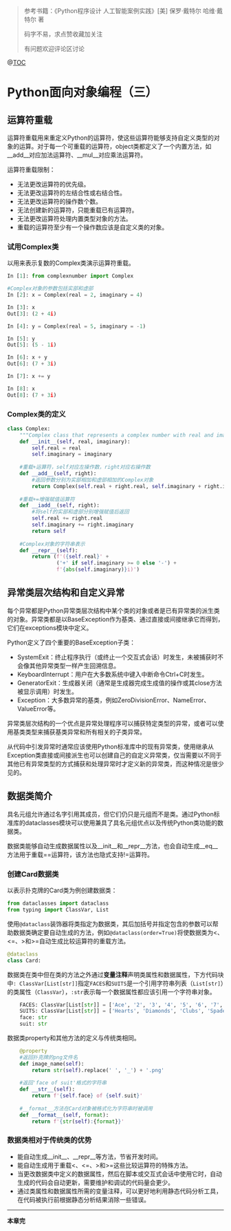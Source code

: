 ﻿> 参考书籍：《Python程序设计 人工智能案例实践》[美] 保罗·戴特尔 哈维·戴特尔 著
>
> 码字不易，求点赞收藏加关注
>
>有问题欢迎评论区讨论

@[TOC](目录)
# Python面向对象编程（三）
## 运算符重载

运算符重载用来重定义Python的运算符，使这些运算符能够支持自定义类型的对象的运算。对于每一个可重载的运算符，object类都定义了一个内置方法，如\_\_add\_\_对应加法运算符、\_\_mul\_\_对应乘法运算符。

运算符重载限制：

* 无法更改运算符的优先级。
* 无法更改运算符的左结合性或右结合性。
* 无法更改运算符的操作数个数。
* 无法创建新的运算符，只能重载已有运算符。
* 无法更改运算符处理内置类型对象的方法。
* 重载的运算符至少有一个操作数应该是自定义类的对象。

### 试用Complex类

以用来表示复数的Complex类演示运算符重载。

```python
In [1]: from complexnumber import Complex

#Complex对象的参数包括实部和虚部
In [2]: x = Complex(real = 2, imaginary = 4)

In [3]: x
Out[3]: (2 + 4i)

In [4]: y = Complex(real = 5, imaginary = -1)

In [5]: y
Out[5]: (5 - 1i)

In [6]: x + y
Out[6]: (7 + 3i)

In [7]: x += y

In [8]: x
Out[8]: (7 + 3i)
```

### Complex类的定义

```python
class Complex:
    """Complex class that represents a complex number with real and imaginary parts."""
    def __init__(self, real, imaginary):
        self.real = real
        self.imaginary = imaginary
    
    #重载+运算符，self对应左操作数，right对应右操作数
    def __add__(self, right):
        #返回参数分别为实部相加和虚部相加的Complex对象
        return Complex(self.real + right.real, self.imaginary + right.imaginary)
    
    #重载+=增强赋值运算符
    def __iadd__(self, right):
        #将self的实部和虚部分别增强赋值后返回
        self.real += right.real
        self.imaginary += right.imaginary
        return self
    
    #Complex对象的字符串表示
    def __repr__(self):
        return (f'({self.real}' +
                ('+' if self.imaginary >= 0 else '-') +
                f'{abs(self.imaginary)}i)')
```

## 异常类层次结构和自定义异常

每个异常都是Python异常类层次结构中某个类的对象或者是已有异常类的派生类的对象。异常类都是以BaseException作为基类、通过直接或间接继承它而得到，它们在exceptions模块中定义。

Python定义了四个重要的BaseException子类：

* SystemExit：终止程序执行（或终止一个交互式会话）时发生，未被捕获时不会像其他异常类型一样产生回溯信息。
* KeyboardInterrupt：用户在大多数系统中键入中断命令Ctrl+C时发生。
* GeneratorExit：生成器关闭（通常是生成器完成生成值的操作或其close方法被显示调用）时发生。
* Exception：大多数异常的基类，例如ZeroDivisionError、NameError、ValueError等。

异常类层次结构的一个优点是异常处理程序可以捕获特定类型的异常，或者可以使用基类类型来捕获基类异常和所有相关的子类异常。

从代码中引发异常时通常应该使用Python标准库中的现有异常类，使用继承从Exception类直接或间接派生也可以创建自己的自定义异常类，仅当需要以不同于其他已有异常类型的方式捕获和处理异常时才定义新的异常类，而这种情况是很少见的。

## 数据类简介

具名元组允许通过名字引用其成员，但它们仍只是元组而不是类。通过Python标准库的dataclasses模块可以使用兼具了具名元组优点以及传统Python类功能的数据类。

数据类能够自动生成数据属性以及\_\_init\_\_和\_\_repr\_\_方法，也会自动生成\_\_eq\_\_方法用于重载==运算符，该方法也隐式支持!=运算符。

### 创建Card数据类

以表示扑克牌的Card类为例创建数据类：

```python
from dataclasses import dataclass
from typing import ClassVar, List
```

使用$\texttt{@dataclass}$装饰器将类指定为数据类，其后加括号并指定包含的参数可以帮助数据类确定要自动生成的方法，例如$\texttt{@dataclass(order=True)}$将使数据类为<、<=、>和>=自动生成比较运算符的重载方法。

```python
@dataclass
class Card:
```

数据类在类中但在类的方法之外通过**变量注释**声明类属性和数据属性，下方代码块中$\texttt{: ClassVar[List[str]]}$指定$\texttt{FACES}$和$\texttt{SUITS}$是一个引用字符串列表（$\texttt{List[str]}$）的类属性（$\texttt{ClassVar}$），$\texttt{:str}$表示每一个数据属性都应该引用一个字符串对象。

```python
    FACES: ClassVar[List[str]] = ['Ace', '2', '3', '4', '5', '6', '7', '8', '9', '10', 'Jack', 'Queen', 'King']
    SUITS: ClassVar[List[str]] = ['Hearts', 'Diamonds', 'Clubs', 'Spades']
    face: str
    suit: str
```

数据类property和其他方法的定义与传统类相同。

```python
	@property
    #返回扑克牌的png文件名
    def image_name(self):
        return str(self).replace(' ', '_') + '.png'
    
    #返回'face of suit'格式的字符串
    def __str__(self):
        return f'{self.face} of {self.suit}'
    
    #__format__方法在Card对象被格式化为字符串时被调用
    def __format__(self, format):
        return f'{str(self):{format}}'
```

### 数据类相对于传统类的优势

* 能自动生成\_\_init\_\_、\_\_repr\_\_等方法，节省开发时间。
* 能自动生成用于重载<、<=、>和>=这些比较运算符的特殊方法。
* 当更改数据类中定义的数据属性，然后在脚本或交互式会话中使用它时，自动生成的代码会自动更新，需要维护和调试的代码量会更少。
* 通过类属性和数据属性所需的变量注释，可以更好地利用静态代码分析工具，在代码被执行前根据静态分析结果消除一些错误。

___

**本章完**
